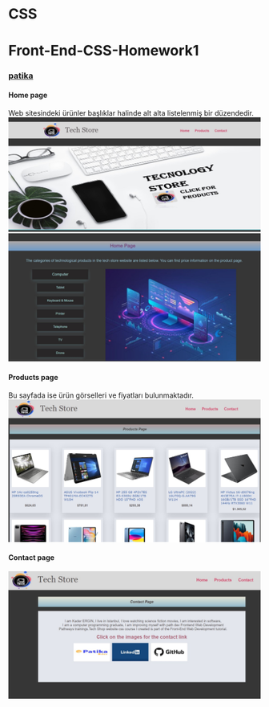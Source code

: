 # CSS
# Front-End-CSS-Homework1
### [patika](https://academy.patika.dev/tr/profile)
#### Home page
Web sitesindeki ürünler başlıklar halinde alt alta listelenmiş bir düzendedir.
![github](https://github.com/KaderErgin/CSS/blob/main/Front_End-CSS_Homework1/images/css_1.jpg)
![github](https://github.com/KaderErgin/CSS/blob/main/Front_End-CSS_Homework1/images/css_2.jpg)
#### Products page
Bu sayfada ise ürün görselleri ve fiyatları bulunmaktadır. 
![github](https://github.com/KaderErgin/CSS/blob/main/Front_End-CSS_Homework1/images/css3.jpg)
#### Contact page
![github](https://github.com/KaderErgin/CSS/blob/main/Front_End-CSS_Homework1/images/css4.jpg)

